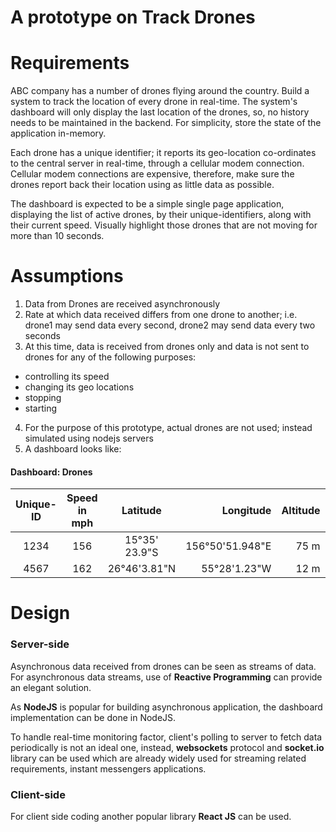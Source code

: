 # A prototype on __Track Drones__

# Requirements  
ABC company has a number of drones flying around the country.  Build a system to track the location of every drone in real-time. The system's dashboard will only display the last location of the drones, so, no history needs to be maintained in the backend.  For simplicity, store the state of the application in-memory.

Each drone has a unique identifier; it reports its geo-location co-ordinates to the central server in real-time, through a cellular modem connection.  Cellular modem connections are expensive, therefore, make sure the drones report back their location using as little data as possible.

The dashboard is expected to be a simple single page application, displaying the list of active drones, by their unique-identifiers, along with their current speed.  Visually highlight those drones that are not moving for more than 10 seconds.


# Assumptions  
1. Data from Drones are received asynchronously
2. Rate at which data received differs from one drone to another; i.e. drone1 may send data every second, drone2 may send data every two seconds
3. At this time, data is received from drones only and data is not sent to drones for any of the following purposes:
 * controlling its speed
 * changing its geo locations
 * stopping
 * starting
4. For the purpose of this prototype, actual drones are not used; instead simulated using nodejs servers
5. A dashboard looks like:
#### Dashboard: Drones  

| Unique-ID   |Speed in mph  |Latitude            | Longitude            | Altitude   | Status       |
|:-----------:|:------------:|:------------------:| --------------------:| ----------:| ------------:|
| 1234        | 156          | 15&deg;35' 23.9"S  | 156&deg;50'51.948"E  | 75 m       | Active       |
| 4567        | 162          | 26&deg;46'3.81"N   | 55&deg;28'1.23"W     | 12 m       | __Inactive__ |


# Design  

### Server-side

Asynchronous data received from drones can be seen as streams of data.  For asynchronous data streams, use of __Reactive Programming__ can provide an elegant solution.  


As __NodeJS__ is popular for building asynchronous application, the dashboard implementation can be done in NodeJS.  

To handle real-time monitoring factor, client's polling to server to fetch data periodically is not an ideal one, instead, __websockets__ protocol and __socket.io__ library can be used which are already widely used for streaming related requirements, instant messengers applications.


### Client-side

For client side coding another popular library __React JS__ can be used.

